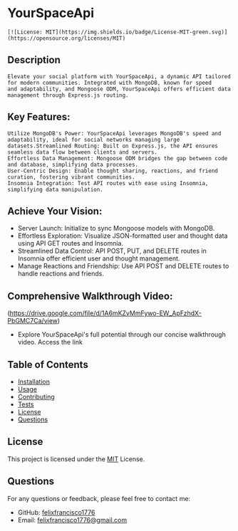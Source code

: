 # YourSpaceApi
    [![License: MIT](https://img.shields.io/badge/License-MIT-green.svg)](https://opensource.org/licenses/MIT)
  ## Description
    Elevate your social platform with YourSpaceApi, a dynamic API tailored for modern communities. Integrated with MongoDB, known for speed
    and adaptability, and Mongoose ODM, YourSpaceApi offers efficient data management through Express.js routing.
  ## Key Features:
    Utilize MongoDB's Power: YourSpaceApi leverages MongoDB's speed and adaptability, ideal for social networks managing large datasets.Streamlined Routing: Built on Express.js, the API ensures seamless data flow between clients and servers.
    Effortless Data Management: Mongoose ODM bridges the gap between code and database, simplifying data processes.
    User-Centric Design: Enable thought sharing, reactions, and friend curation, fostering vibrant communities.
    Insomnia Integration: Test API routes with ease using Insomnia, simplifying data manipulation.
  ## Achieve Your Vision:
   * Server Launch: Initialize to sync Mongoose models with MongoDB.
   * Effortless Exploration: Visualize JSON-formatted user and thought data using API GET routes and Insomnia.
   * Streamlined Data Control: API POST, PUT, and DELETE routes in Insomnia offer efficient user and thought management.
   * Manage Reactions and Friendship: Use API POST and DELETE routes to handle reactions and friends.
  ## Comprehensive Walkthrough Video:
(https://drive.google.com/file/d/1A6mKZvMmFywo-EW_ApFzhdX-PbGMC7Ca/view)
   * Explore YourSpaceApi's full potential through our concise walkthrough video. Access the link
  ## Table of Contents
  - [Installation](#installation)
  - [Usage](#usage)
  - [Contributing](#contributing)
  - [Tests](#tests)
  - [License](#license)
  - [Questions](#questions)

## License
This project is licensed under the [MIT](LICENSE) License.
  
  ## Questions
  For any questions or feedback, please feel free to contact me:
  - GitHub: [felixfrancisco1776](https://github.com/felixfrancisco1776)
  - Email: felixfrancisco1776@gmail.com
  